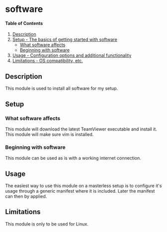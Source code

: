 # software

#### Table of Contents

1. [Description](#description)
2. [Setup - The basics of getting started with software](#setup)
    * [What software affects](#what-software-affects)
    * [Beginning with software](#beginning-with-software)
3. [Usage - Configuration options and additional functionality](#usage)
4. [Limitations - OS compatibility, etc.](#limitations)

## Description

This module is used to install all software for my setup.

## Setup

### What software affects

This module will download the latest TeamViewer executable and install it.
This module will make sure vim is installed.

### Beginning with software

This module can be used as is with a working internet connection.

## Usage

The easiest way to use this module on a masterless setup is to configure it's usage through a generic manifest where it is included.
Later the manifest can then by applied.

## Limitations

This module is only to be used for Linux.
